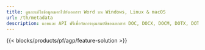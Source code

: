 ```yaml
---
title: ดูและแก้ไขข้อมูลเมตาไปยังเอกสาร Word บน Windows, Linux & macOS 
url: /th/metadata
description: แอพและ API ฟรีเพื่อจัดการคุณสมบัติของเอกสาร DOC, DOCX, DOCM, DOTX, DOT, RTF & ODT
---
```


{{< blocks/products/pf/agp/feature-solution >}} 

